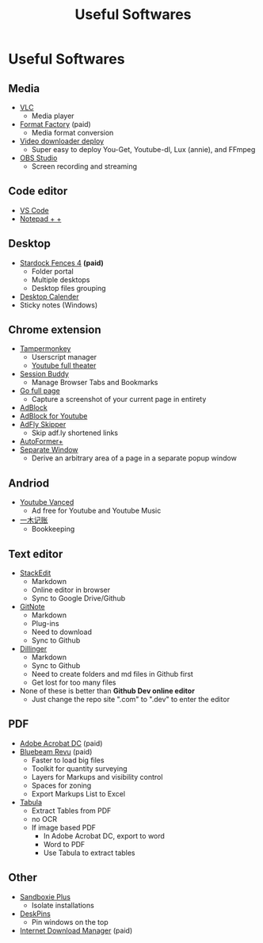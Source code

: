 ﻿---
title: "Useful Softwares"
last_modified_at: 2022-06-09
categories: 
- Tools
tags: 
- Software
toc: true
---

# Useful Softwares

## Media 
- [VLC](https://www.videolan.org/vlc/) 
	- Media player
- [Format Factory](http://www.pcfreetime.com/) (paid)
	- Media format conversion
- [Video downloader deploy](https://github.com/LussacZheng/video-downloader-deploy)
	- Super easy to deploy You-Get, Youtube-dl, Lux (annie), and FFmpeg
- [OBS Studio](https://obsproject.com/)
	- Screen  recording and streaming

## Code editor
- [VS Code](https://code.visualstudio.com/) 
- [Notepad + +](https://notepad-plus-plus.org/downloads/) 

## Desktop
- [Stardock Fences 4](https://www.stardock.com/products/fences/) **(paid)**
	- Folder portal
	- Multiple desktops
	- Desktop files grouping
- [Desktop Calender](http://chs.desktopcal.com/chs/) 
- Sticky notes (Windows)

## Chrome extension
- [Tampermonkey](https://chrome.google.com/webstore/detail/tampermonkey/dhdgffkkebhmkfjojejmpbldmpobfkfo?hl=en)
	- Userscript manager
	- [Youtube full theater](chrome-extension://dhdgffkkebhmkfjojejmpbldmpobfkfo/options.html#nav=79f43e5c-071a-43fa-8753-c4d970b535a7+editor)
- [Session Buddy](https://chrome.google.com/webstore/detail/session-buddy/edacconmaakjimmfgnblocblbcdcpbko?hl=en)
	- Manage Browser Tabs and Bookmarks
- [Go full page](https://chrome.google.com/webstore/detail/gofullpage-full-page-scre/fdpohaocaechififmbbbbbknoalclacl?hl=en)
	- Capture a screenshot of your current page in entirety
- [AdBlock](https://chrome.google.com/webstore/detail/adblock-%E2%80%94-best-ad-blocker/gighmmpiobklfepjocnamgkkbiglidom?hl=en)
- [AdBlock for Youtube](https://chrome.google.com/webstore/detail/adblock-for-youtube/cmedhionkhpnakcndndgjdbohmhepckk?hl=en)
- [AdFly Skipper](https://chrome.google.com/webstore/detail/adfly-skipper/obnfifcganohemahpomajbhocfkdgmjb?hl=en)
	- Skip adf.ly shortened links
- [AutoFormer+](https://chrome.google.com/webstore/detail/autoformer+/cjefgijpbofijpnfpncbjajignkcbbod?hl=en)
- [Separate Window](https://chrome.google.com/webstore/detail/separate-window/cbgkkbaghihhnaeabfcmmglhnfkfnpon?hl=en)
	- Derive an arbitrary area of a page in a separate popup window

## Andriod
- [Youtube Vanced](https://vancedapp.com/)
	- Ad free for Youtube and Youtube Music
- [一木记账](https://www.yimuapp.com/)
	- Bookkeeping

## Text editor
- [StackEdit](https://stackedit.io/)
	- Markdown
	- Online editor in browser
	- Sync to Google Drive/Github
- [GitNote](https://gitnoteapp.com/)
	- Markdown
	- Plug-ins
	- Need to download
	- Sync to Github
- [Dillinger](https://dillinger.io/)
	- Markdown
	- Sync to Github
	- Need to create folders and md files in Github first
	- Get lost for too many files
- None of these is better than **Github Dev online editor**
	- Just change the repo site ".com" to ".dev" to enter the editor

## PDF
- [Adobe Acrobat DC](https://www.adobe.com/acrobat.html) (paid)
- [Bluebeam Revu](https://www.bluebeam.com/) (paid)
	- Faster to load big files
	- Toolkit for quantity surveying
	- Layers for Markups and visibility control
	- Spaces for zoning
	- Export Markups List to Excel
- [Tabula](https://tabula.technology/)
	- Extract Tables from PDF
	- no OCR
	- If image based PDF
		- In Adobe Acrobat DC, export to word
		- Word to PDF
		- Use Tabula to extract tables

## Other
- [Sandboxie Plus](https://sandboxie-plus.com/)
	- Isolate installations
- [DeskPins](https://deskpins.en.softonic.com/?utm_source=SEM&utm_medium=paid&utm_campaign=EN_UK_DSA&gclid=CjwKCAjwo8-SBhAlEiwAopc9W7lP_mWzDToEXVM-e5EW_ChIrwKwaBTx4JPv1hVGRNXbTHCwRpFFChoCK2EQAvD_BwE)
	- Pin windows on the top
- [Internet Download Manager](https://www.internetdownloadmanager.com/) (paid)

